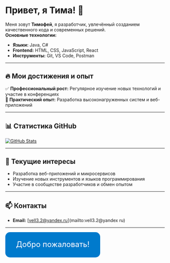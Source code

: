# Привет, я Тима! 👋

Меня зовут **Тимофей**, я разработчик, увлечённый созданием качественного кода и современных решений.  
**Основные технологии:**  
- **Языки:** Java, C#
- **Frontend:** HTML, CSS, JavaScript, React
- **Инструменты:** Git, VS Code, Postman

---

## 🔥 Мои достижения и опыт

✅ **Профессиональный рост:** Регулярное изучение новых технологий и участие в конференциях  
📝 **Практический опыт:** Разработка высоконагруженных систем и веб-приложений

---

## 📊 Статистика GitHub

[![GitHub Stats](https://github-readme-stats.vercel.app/api?username=vxll03&show_icons=true&theme=radical)](https://github.com/vxll03)

---

## 🌟 Текущие интересы

- Разработка веб-приложений и микросервисов  
- Изучение новых инструментов и языков программирования  
- Участие в сообществе разработчиков и обмен опытом

---

## 📫 Контакты

- **Email:** [vell3.2@yandex.ru](mailto:vell3.2@yandex
ru)  

---

<svg width="300" height="80" xmlns="http://www.w3.org/2000/svg">
  <rect width="300" height="80" rx="15" fill="#007acc"/>
  <text x="50%" y="50%" dominant-baseline="middle" text-anchor="middle" fill="#ffffff" font-size="24">
    Добро пожаловать!
  </text>
</svg>

